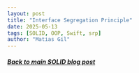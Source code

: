 ```yaml
---
layout: post
title: "Interface Segregation Principle"
date: 2025-05-13
tags: [SOLID, OOP, Swift, srp]
author: "Matias Gil"
---
```


##### [Back to main SOLID blog post](/2025/05/13/SOLID-Principles-of-Object-Oriented-Programming.html)
